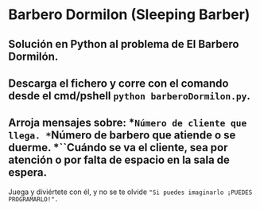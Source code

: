 # Barbero Dormilon (Sleeping Barber)
Solución en Python al problema de El Barbero Dormilón.
---
Descarga el fichero y corre con el comando desde el cmd/pshell `python barberoDormilon.py`.
---
Arroja mensajes sobre:
*``Número de cliente que llega.
*``Número de barbero que atiende o se duerme.
*``Cuándo se va el cliente, sea por atención o por falta de espacio en la sala de espera.
---
Juega y diviértete con él, y no se te olvide `"Si puedes imaginarlo ¡PUEDES PROGRAMARLO!".`
